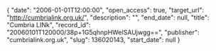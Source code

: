 {
  "date": "2006-01-01T12:00:00", 
  "open_access": true, 
  "target_url": "http://cumbrialink.org.uk/", 
  "description": "", 
  "end_date": null, 
  "title": "Cumbria LINk", 
  "record_id": "20060101T120000/38p+1G5qhnpHWeISAUjwgg==", 
  "publisher": "cumbrialink.org.uk", 
  "slug": 136020143, 
  "start_date": null
}

